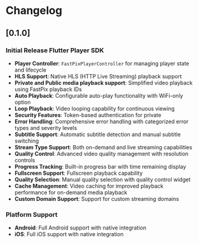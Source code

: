 # Changelog

## [0.1.0]

### Initial Release Flutter Player SDK
- **Player Controller**: `FastPixPlayerController` for managing player state and lifecycle
- **HLS Support**: Native HLS (HTTP Live Streaming) playback support
- **Private and Public media playback support**: Simplified video playback using FastPix playback IDs
- **Auto Playback**: Configurable auto-play functionality with WiFi-only option
- **Loop Playback**: Video looping capability for continuous viewing
- **Security Features**: Token-based authentication for private
- **Error Handling**: Comprehensive error handling with categorized error types and severity levels
- **Subtitle Support**: Automatic subtitle detection and manual subtitle switching
- **Stream Type Support**: Both on-demand and live streaming capabilities
- **Quality Control**: Advanced video quality management with resolution controls
- **Progress Tracking**: Built-in progress bar with time remaining display
- **Fullscreen Support**: Fullscreen playback capability
- **Quality Selection**: Manual quality selection with quality control widget
- **Cache Management**: Video caching for improved playback performance for on-demand media playback
- **Custom Domain Support**: Support for custom streaming domains

### Platform Support
- **Android**: Full Android support with native integration
- **iOS**: Full iOS support with native integration
